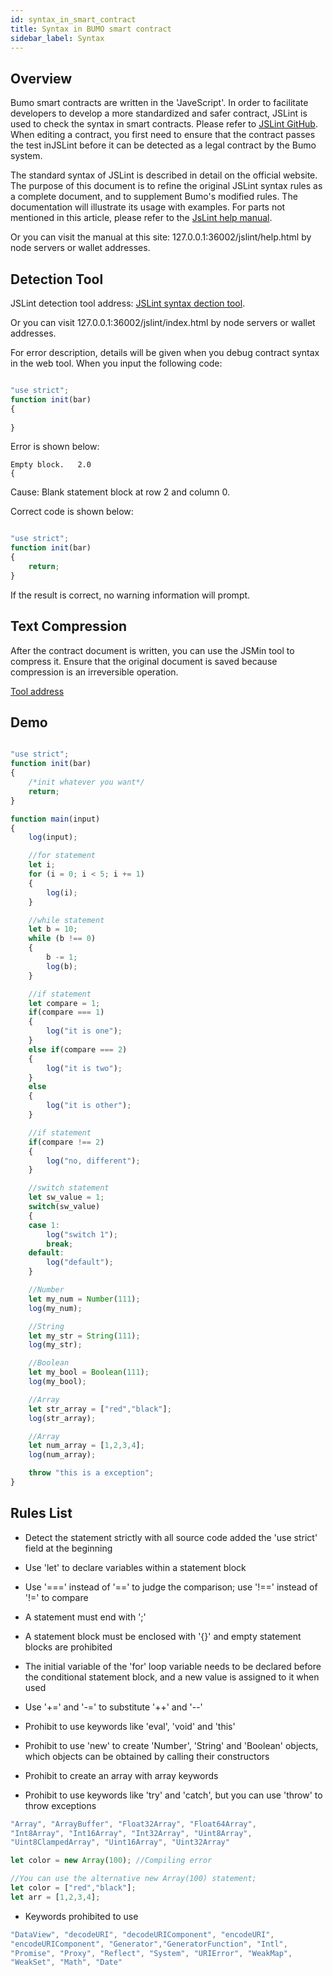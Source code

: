 ```yaml
---
id: syntax_in_smart_contract
title: Syntax in BUMO smart contract
sidebar_label: Syntax
---
```


## Overview
Bumo smart contracts are written in the 'JaveScript'. In order to facilitate developers to develop a more standardized and safer contract, JSLint is used to check the syntax in smart contracts. Please refer to [JSLint GitHub](https://github.com/bumoproject/bumo/tree/master/src/web/jslint). When editing a contract, you first need to ensure that the contract passes the test inJSLint before it can be detected as a legal contract by the Bumo system.

The standard syntax of JSLint is described in detail on the official website. The purpose of this document is to refine the original JSLint syntax rules as a complete document, and to supplement Bumo's modified rules. The documentation will illustrate its usage with examples. For parts not mentioned in this article, please refer to the [JsLint help manual](http://jslint.bumocdn.com/help.html).

Or you can visit the manual at this site: 127.0.0.1:36002/jslint/help.html by node servers or wallet addresses.

## Detection Tool
   JSLint detection tool address: [JSLint syntax dection tool](http://jslint.bumocdn.com "JSLint syntax detection tool").

   Or you can visit 127.0.0.1:36002/jslint/index.html by node servers or wallet addresses. 

For error description, details will be given when you debug contract syntax in the web tool. When you input the following code:

```javascript

"use strict";
function init(bar)
{
    
}
```

Error is shown below:

```
Empty block.   2.0
{
```

Cause: Blank statement block at row 2 and column 0.

Correct code is shown below:

```javascript

"use strict";
function init(bar)
{
    return;    
}
```

If the result is correct, no warning information will prompt.

## Text Compression
After the contract document is written, you can use the JSMin tool to compress it. Ensure that the original document is saved because compression is an irreversible operation.

[Tool address](https://github.com/bumoproject/bumo/tree/master/deploy/jsmin)

## Demo
```javascript

"use strict";
function init(bar)
{
    /*init whatever you want*/
    return;
}

function main(input) 
{
    log(input);

    //for statement
    let i;
    for (i = 0; i < 5; i += 1) 
    {
        log(i);
    }

    //while statement
    let b = 10;
    while (b !== 0) 
    {
        b -= 1;
        log(b);
    }

    //if statement
    let compare = 1;
    if(compare === 1)
    {
        log("it is one");
    }
    else if(compare === 2)
    {
        log("it is two");
    }
    else
    {
        log("it is other");
    }

    //if statement
    if(compare !== 2)
    {
        log("no, different");
    }

    //switch statement
    let sw_value = 1;
    switch(sw_value)
    {
    case 1:
        log("switch 1");
        break;
    default:
        log("default");
    }

    //Number
    let my_num = Number(111);
    log(my_num);

    //String
    let my_str = String(111);
    log(my_str);

    //Boolean
    let my_bool = Boolean(111);
    log(my_bool);

    //Array
    let str_array = ["red","black"]; 
    log(str_array);

    //Array
    let num_array = [1,2,3,4];
    log(num_array);

    throw "this is a exception";
}
```

## Rules List
 
- Detect the statement strictly with all source code added the 'use strict' field at the beginning

- Use 'let' to declare variables within a statement block

- Use '===' instead of '==' to judge the comparison; use '!==' instead of '!=' to compare
- A statement must end with ';'

- A statement block must be enclosed with '{}' and empty statement blocks are prohibited

- The initial variable of the 'for' loop variable needs to be declared before the conditional statement block, and a new value is assigned to it when used

- Use '+=' and '-=' to substitute '++' and '--'

- Prohibit to use keywords like 'eval', 'void' and 'this'

- Prohibit to use 'new' to create 'Number', 'String' and 'Boolean' objects, which objects can be obtained by calling their constructors

- Prohibit to create an array with array keywords

- Prohibit to use keywords like 'try' and 'catch', but you can use 'throw' to throw exceptions

```javascript
"Array", "ArrayBuffer", "Float32Array", "Float64Array", 
"Int8Array", "Int16Array", "Int32Array", "Uint8Array", 
"Uint8ClampedArray", "Uint16Array", "Uint32Array"

let color = new Array(100); //Compiling error

//You can use the alternative new Array(100) statement;
let color = ["red","black"]; 
let arr = [1,2,3,4];
```

- Keywords prohibited to use
```javascript
"DataView", "decodeURI", "decodeURIComponent", "encodeURI", 
"encodeURIComponent", "Generator","GeneratorFunction", "Intl", 
"Promise", "Proxy", "Reflect", "System", "URIError", "WeakMap", 
"WeakSet", "Math", "Date"
```
